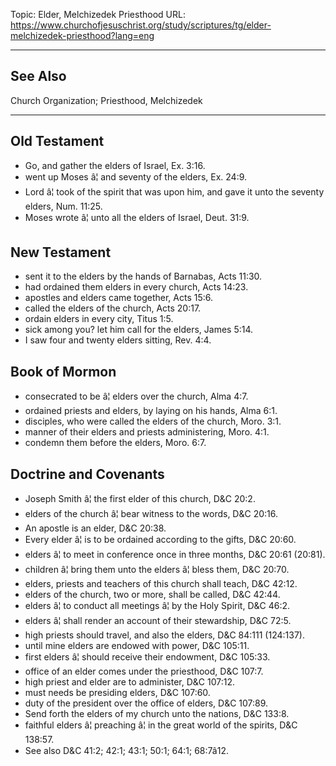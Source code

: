 Topic: Elder, Melchizedek Priesthood
URL: https://www.churchofjesuschrist.org/study/scriptures/tg/elder-melchizedek-priesthood?lang=eng

---

## See Also

Church Organization; Priesthood, Melchizedek

---

## Old Testament

- Go, and gather the elders of Israel, Ex. 3:16.
- went up Moses â¦ and seventy of the elders, Ex. 24:9.
- Lord â¦ took of the spirit that was upon him, and gave it unto the seventy elders, Num. 11:25.
- Moses wrote â¦ unto all the elders of Israel, Deut. 31:9.

## New Testament

- sent it to the elders by the hands of Barnabas, Acts 11:30.
- had ordained them elders in every church, Acts 14:23.
- apostles and elders came together, Acts 15:6.
- called the elders of the church, Acts 20:17.
- ordain elders in every city, Titus 1:5.
- sick among you? let him call for the elders, James 5:14.
- I saw four and twenty elders sitting, Rev. 4:4.

## Book of Mormon

- consecrated to be â¦ elders over the church, Alma 4:7.
- ordained priests and elders, by laying on his hands, Alma 6:1.
- disciples, who were called the elders of the church, Moro. 3:1.
- manner of their elders and priests administering, Moro. 4:1.
- condemn them before the elders, Moro. 6:7.

## Doctrine and Covenants

- Joseph Smith â¦ the first elder of this church, D&C 20:2.
- elders of the church â¦ bear witness to the words, D&C 20:16.
- An apostle is an elder, D&C 20:38.
- Every elder â¦ is to be ordained according to the gifts, D&C 20:60.
- elders â¦ to meet in conference once in three months, D&C 20:61 (20:81).
- children â¦ bring them unto the elders â¦ bless them, D&C 20:70.
- elders, priests and teachers of this church shall teach, D&C 42:12.
- elders of the church, two or more, shall be called, D&C 42:44.
- elders â¦ to conduct all meetings â¦ by the Holy Spirit, D&C 46:2.
- elders â¦ shall render an account of their stewardship, D&C 72:5.
- high priests should travel, and also the elders, D&C 84:111 (124:137).
- until mine elders are endowed with power, D&C 105:11.
- first elders â¦ should receive their endowment, D&C 105:33.
- office of an elder comes under the priesthood, D&C 107:7.
- high priest and elder are to administer, D&C 107:12.
- must needs be presiding elders, D&C 107:60.
- duty of the president over the office of elders, D&C 107:89.
- Send forth the elders of my church unto the nations, D&C 133:8.
- faithful elders â¦ preaching â¦ in the great world of the spirits, D&C 138:57.
- See also D&C 41:2; 42:1; 43:1; 50:1; 64:1; 68:7â12.

